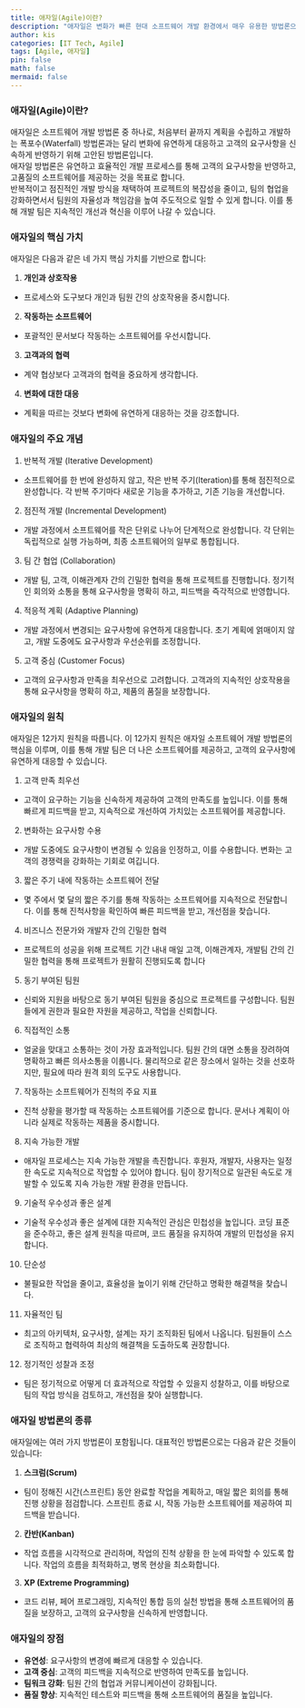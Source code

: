 ```yaml
---
title: 애자일(Agile)이란?
description: "애자일은 변화가 빠른 현대 소프트웨어 개발 환경에서 매우 유용한 방법론으로, 많은 기업들이 애자일을 도입하여 성공적인 프로젝트를 수행하고 있습니다."
author: kis
categories: [IT Tech, Agile]
tags: [Agile, 애자일]
pin: false
math: false
mermaid: false
---
```


### 애자일(Agile)이란?
애자일은 소프트웨어 개발 방법론 중 하나로, 처음부터 끝까지 계획을 수립하고 개발하는 폭포수(Waterfall) 방법론과는 달리 변화에 유연하게 대응하고 고객의 요구사항을 신속하게 반영하기 위해 고안된 방법론입니다.  
애자일 방법론은 유연하고 효율적인 개발 프로세스를 통해 고객의 요구사항을 반영하고, 고품질의 소프트웨어를 제공하는 것을 목표로 합니다.   
반복적이고 점진적인 개발 방식을 채택하여 프로젝트의 복잡성을 줄이고, 팀의 협업을 강화하면서서 팀원의 자율성과 책임감을 높여 주도적으로 일할 수 있게 합니다. 이를 통해 개발 팀은 지속적인 개선과 혁신을 이루어 나갈 수 있습니다.

### 애자일의 핵심 가치

애자일은 다음과 같은 네 가지 핵심 가치를 기반으로 합니다:

1. **개인과 상호작용**
  -  프로세스와 도구보다 개인과 팀원 간의 상호작용을 중시합니다.

2. **작동하는 소프트웨어**
  - 포괄적인 문서보다 작동하는 소프트웨어를 우선시합니다.

3. **고객과의 협력**
  -  계약 협상보다 고객과의 협력을 중요하게 생각합니다.

4. **변화에 대한 대응**
  - 계획을 따르는 것보다 변화에 유연하게 대응하는 것을 강조합니다.


### 애자일의 주요 개념

1. 반복적 개발 (Iterative Development)
  - 소프트웨어를 한 번에 완성하지 않고, 작은 반복 주기(Iteration)를 통해 점진적으로 완성합니다. 각 반복 주기마다 새로운 기능을 추가하고, 기존 기능을 개선합니다.

2. 점진적 개발 (Incremental Development)
  - 개발 과정에서 소프트웨어를 작은 단위로 나누어 단계적으로 완성합니다. 각 단위는 독립적으로 실행 가능하며, 최종 소프트웨어의 일부로 통합됩니다.

3. 팀 간 협업 (Collaboration)
  - 개발 팀, 고객, 이해관계자 간의 긴밀한 협력을 통해 프로젝트를 진행합니다. 정기적인 회의와 소통을 통해 요구사항을 명확히 하고, 피드백을 즉각적으로 반영합니다.

4. 적응적 계획 (Adaptive Planning)
  - 개발 과정에서 변경되는 요구사항에 유연하게 대응합니다. 초기 계획에 얽매이지 않고, 개발 도중에도 요구사항과 우선순위를 조정합니다.

5. 고객 중심 (Customer Focus)
  - 고객의 요구사항과 만족을 최우선으로 고려합니다. 고객과의 지속적인 상호작용을 통해 요구사항을 명확히 하고, 제품의 품질을 보장합니다.

### 애자일의 원칙

애자일은 12가지 원칙을 따릅니다. 이 12가지 원칙은 애자일 소프트웨어 개발 방법론의 핵심을 이루며, 이를 통해 개발 팀은 더 나은 소프트웨어를 제공하고, 고객의 요구사항에 유연하게 대응할 수 있습니다.

1. 고객 만족 최우선
  - 고객이 요구하는 기능을 신속하게 제공하여 고객의 만족도를 높입니다. 이를 통해 빠르게 피드백을 받고, 지속적으로 개선하여 가치있는 소프트웨어를 제공합니다.

2. 변화하는 요구사항 수용
  - 개발 도중에도 요구사항이 변경될 수 있음을 인정하고, 이를 수용합니다. 변화는 고객의 경쟁력을 강화하는 기회로 여깁니다.

3. 짧은 주기 내에 작동하는 소프트웨어 전달
  - 몇 주에서 몇 달의 짧은 주기를 통해 작동하는 소프트웨어를 지속적으로 전달합니다. 이를 통해 진척사항을 확인하여 빠른 피드백을 받고, 개선점을 찾습니다.

4. 비즈니스 전문가와 개발자 간의 긴밀한 협력
  - 프로젝트의 성공을 위해 프로젝트 기간 내내 매일 고객, 이해관계자, 개발팀 간의 긴밀한 협력을 통해 프로젝트가 원활히 진행되도록 합니다

5. 동기 부여된 팀원
  - 신뢰와 지원을 바탕으로 동기 부여된 팀원을 중심으로 프로젝트를 구성합니다. 팀원들에게 권한과 필요한 자원을 제공하고, 작업을 신뢰합니다.

6. 직접적인 소통
  - 얼굴을 맞대고 소통하는 것이 가장 효과적입니다. 팀원 간의 대면 소통을 장려하여 명확하고 빠른 의사소통을 이룹니다. 물리적으로 같은 장소에서 일하는 것을 선호하지만, 필요에 따라 원격 회의 도구도 사용합니다.

7. 작동하는 소프트웨어가 진척의 주요 지표
  - 진척 상황을 평가할 때 작동하는 소프트웨어를 기준으로 합니다. 문서나 계획이 아니라 실제로 작동하는 제품을 중시합니다.

8. 지속 가능한 개발
  - 애자일 프로세스는 지속 가능한 개발을 촉진합니다. 후원자, 개발자, 사용자는 일정한 속도로 지속적으로 작업할 수 있어야 합니다. 팀이 장기적으로 일관된 속도로 개발할 수 있도록 지속 가능한 개발 환경을 만듭니다.

9. 기술적 우수성과 좋은 설계
  - 기술적 우수성과 좋은 설계에 대한 지속적인 관심은 민첩성을 높입니다. 코딩 표준을 준수하고, 좋은 설계 원칙을 따르며, 코드 품질을 유지하여 개발의 민첩성을 유지합니다.

10. 단순성
  - 불필요한 작업을 줄이고, 효율성을 높이기 위해 간단하고 명확한 해결책을 찾습니다.

11. 자율적인 팀
  - 최고의 아키텍처, 요구사항, 설계는 자기 조직화된 팀에서 나옵니다. 팀원들이 스스로 조직하고 협력하여 최상의 해결책을 도출하도록 권장합니다.

12. 정기적인 성찰과 조정
  - 팀은 정기적으로 어떻게 더 효과적으로 작업할 수 있을지 성찰하고, 이를 바탕으로 팀의 작업 방식을 검토하고, 개선점을 찾아 실행합니다.


### 애자일 방법론의 종류

애자일에는 여러 가지 방법론이 포함됩니다. 대표적인 방법론으로는 다음과 같은 것들이 있습니다:

1. **스크럼(Scrum)**
  - 팀이 정해진 시간(스프린트) 동안 완료할 작업을 계획하고, 매일 짧은 회의를 통해 진행 상황을 점검합니다. 스프린트 종료 시, 작동 가능한 소프트웨어를 제공하여 피드백을 받습니다.  

2. **칸반(Kanban)**
  - 작업 흐름을 시각적으로 관리하며, 작업의 진척 상황을 한 눈에 파악할 수 있도록 합니다. 작업의 흐름을 최적화하고, 병목 현상을 최소화합니다.

3. **XP (Extreme Programming)** 
  - 코드 리뷰, 페어 프로그래밍, 지속적인 통합 등의 실천 방법을 통해 소프트웨어의 품질을 보장하고, 고객의 요구사항을 신속하게 반영합니다.

### 애자일의 장점

- **유연성**: 요구사항의 변경에 빠르게 대응할 수 있습니다.
- **고객 중심**: 고객의 피드백을 지속적으로 반영하여 만족도를 높입니다.
- **팀워크 강화**: 팀원 간의 협업과 커뮤니케이션이 강화됩니다.
- **품질 향상**: 지속적인 테스트와 피드백을 통해 소프트웨어의 품질을 높입니다.


